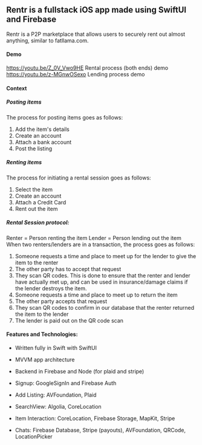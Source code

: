 
## Rentr is a fullstack iOS app made using **SwiftUI** and **Firebase**
Rentr is a P2P marketplace that allows users to securely rent out almost anything, similar to fatllama.com.

#### Demo

https://youtu.be/Z_0V_Vwo9HE Rental process (both ends) demo
https://youtu.be/z-MGnwOSexo Lending process demo

#### Context

##### Posting items
The process for posting items goes as follows:
1. Add the item's details
2. Create an account
3. Attach a bank account
4. Post the listing

##### Renting items
The process for initiating a rental session goes as follows:
1. Select the item
2. Create an account
3. Attach a Credit Card
4. Rent out the item

##### Rental Session protocol:
Renter = Person renting the item
Lender = Person lending out the item
When two renters/lenders are in a transaction, the process goes as follows:
1. Someone requests a time and place to meet up for the lender to give the item to the renter
2. The other party has to accept that request
3. They scan QR codes. This is done to ensure that the renter and lender have actually met up, and can be used in insurance/damage claims if the lender destroys the item.
4. Someone requests a time and place to meet up to return the item 
5. The other party accepts that request
6. They scan QR codes to confirm in our database that the renter returned the item to the lender
7. The lender is paid out on the QR code scan

#### Features and Technologies:
- Written fully in Swift with SwiftUI
- MVVM app architecture
- Backend in Firebase and Node (for plaid and stripe)

- Signup: GoogleSignIn and Firebase Auth
- Add Listing: AVFoundation, Plaid 
- SearchView: Algolia, CoreLocation
- Item Interaction: CoreLocation, Firebase Storage, MapKit, Stripe
- Chats: Firebase Database, Stripe (payouts), AVFoundation, QRCode, LocationPicker


